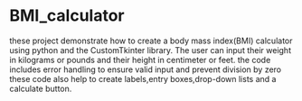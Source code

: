 # BMI_calculator

these project demonstrate how to create a body mass index(BMI) calculator using python and the CustomTkinter library. 
The user can input their weight in kilograms or pounds and their height in centimeter or feet. 
the code includes error handling to ensure valid input and prevent division by zero 
these code also help to create labels,entry boxes,drop-down lists and a calculate button.
